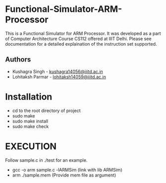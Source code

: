 # Functional-Simulator-ARM-Processor
This is a Functional Simulator for ARM Processor. It was developed as a part of Computer Architecture Course CS112 offered at IIIT Delhi. Please see documentation for a detailed explaination of the instruction set supported.

## Authors
- Kushagra Singh - kushagra14056@iiitd.ac.in
- Lohitaksh Parmar - lohitaksh14059@iiitd.ac.in

# Installation
- cd to the root directory of project
- sudo make
- sudo make install
- sudo make check

# EXECUTION
Follow sample.c in ./test for an example.
- gcc -o arm sample.c -lARMSim    (link with lib ARMSim)
- arm ./sample.mem    (Provide mem file as argument)
